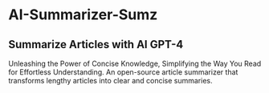 # AI-Summarizer-Sumz
## Summarize Articles with AI GPT-4
Unleashing the Power of Concise Knowledge, Simplifying the Way You Read for Effortless Understanding. An open-source article summarizer that transforms lengthy articles into clear and concise summaries.
